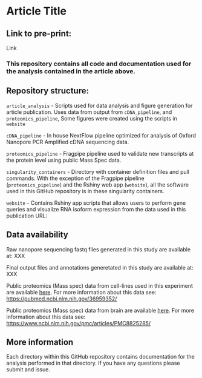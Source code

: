 # Article Title

## Link to pre-print:

Link

### This repository contains all code and documentation used for the analysis contained in the article above.

## Repository structure:

`article_analysis` - Scripts used for data analysis and figure generation for article publication. Uses data from output from `cDNA_pipeline`, and `proteomics_pipeline`, Some figures were created using the scripts in `website`


`cDNA_pipeline` - In house NextFlow pipeline optimized for analysis of Oxford Nanopore PCR Amplified cDNA sequencing data.


`proteomics_pipeline` - Fragpipe pipeline used to validate new transcripts at the protein level using public Mass Spec data.

`singularity_containers` - Directory with container definition files and pull commands. With the exception of the Fragpipe pipeline (`proteomics_pipeline`) and the Rshiny web app (`website`), all the software used in this GitHub repository is in these singularity containers.

`website` - Contains Rshiny app scripts that allows users to perform gene queries and visualize RNA isoform expression from the data used in this publication
URL: 

## Data availability

Raw nanopore sequencing fastq files generated in this study are available at: XXX

Final output files and annotations generetated in this study are available at: XXX

Public proteomics (Mass spec) data from cell-lines used in this experiment are available [here](https://proteomecentral.proteomexchange.org/cgi/GetDataset?ID=PXD024364). For more information about this data see: https://pubmed.ncbi.nlm.nih.gov/36959352/

Public proteomics (Mass spec) data from brain are available [here](https://www.synapse.org/#!Synapse:syn25006611/wiki/608683). For more information about this data see: https://www.ncbi.nlm.nih.gov/pmc/articles/PMC8825285/

## More information

Each directory within this GitHub repository contains documentation for the analysis performed in that directory.
If you have any questions please submit and issue.
